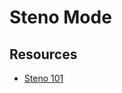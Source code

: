# Steno Mode
## Resources
- [Steno 101](http://plover.stenoknight.com/2010/06/steno-101-how-to-do-it.html)
